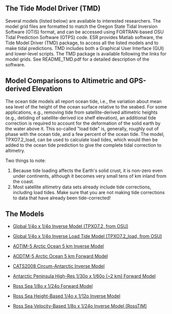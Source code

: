 The Tide Model Driver (TMD)
---------------------------

Several models (listed below) are available to interested researchers. The model grid files are formatted to match the Oregon State Tidal Inversion Software (OTIS) format, and can be accessed using FORTRAN-based OSU Tidal Prediction Software (OTPS) code. ESR provides Matlab software, the Tide Model Driver (TMD) package, to access all the listed models and to make tidal predictions. TMD includes both a Graphical User Interface (GUI) and lower-level scripts. The TMD package is available following the links for model grids. See README_TMD.pdf for a detailed description of the software.

Model Comparisons to Altimetric and GPS-derived Elevation
---------------------------------------------------------

The ocean tide models all report ocean tide, i.e., the variation about mean sea level of the height of the ocean surface relative to the seabed. For some applications, e.g., removing tide from satellite-derived altimetric heights (e.g., detiding of satellite-derived ice shelf elevation), an additional tide correction is required to account for the deformation of the solid earth by the water above it. This so-called "load tide" is, generally, roughly out of phase with the ocean tide, and a few percent of the ocean tide. The model, TPXO7.2_load, can be used to calculate load tides, which would then be added to the ocean tide prediction to give the complete tidal correction to altimetry.

Two things to note:

1. Because tide loading affects the Earth's solid crust, it is non-zero even under continents, although it becomes very small tens of km inland from the coast.
2. Most satellite altimetry data sets already include tide corrections, including load tides. Make sure that you are not making tide corrections to data that have already been tide-corrected!

The Models
----------

* [Global 1/4o x 1/4o Inverse Model (TPXO7.2, from OSU)](ftp://ftp.oce.orst.edu/dist/tides/Global/tpxo.tar.Z)

* [Global 1/4o x 1/4o Inverse Load Tide Model (TPXO7.2_load, from OSU)](http://www.esr.org/~padman/tpxo7.2_load/)

* [AOTIM-5 Arctic Ocean 5 km Inverse Model](http://polaris.esr.org/polar_tide_models/Model_AOTIM5.html)

* [AODTM-5 Arctic Ocean 5 km Forward Model](http://polaris.esr.org/polar_tide_models/Model_AODTM5.html)

* [CATS2008 Circum-Antarctic Inverse Model](http://www.esr.org/polar_tide_models/Model_CATS2008a.html)

* [Antarctic Peninsula High-Res 1/30o x 1/60o (~2 km) Forward Model](http://polaris.esr.org/polar_tide_models/Model_AntPen0401.html)

* [Ross Sea 1/8o x 1/24o Forward Model](http://polaris.esr.org/polar_tide_models/Model_RossPrior.html)

* [Ross Sea Height-Based 1/4o x 1/12o Inverse Model](http://polaris.esr.org/polar_tide_models/Model_RossInv2002.html)

* [Ross Sea Velocity-Based 1/8o x 1/24o Inverse Model (RossTIM)](http://polaris.esr.org/polar_tide_models/Model_RossTIM.html)
